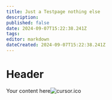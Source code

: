 ```yaml
---
title: Just a Testpage nothing else
description: 
published: false
date: 2024-09-07T15:22:38.241Z
tags: 
editor: markdown
dateCreated: 2024-09-07T15:22:38.241Z
---
```


# Header
Your content here![cursor.ico](/icons/cursor.ico)